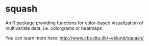 # squash
An R package providing functions for color-based visualization of multivariate data, i.e. colorgrams or heatmaps

You can learn more here:
http://www.cbs.dtu.dk/~eklund/squash/
